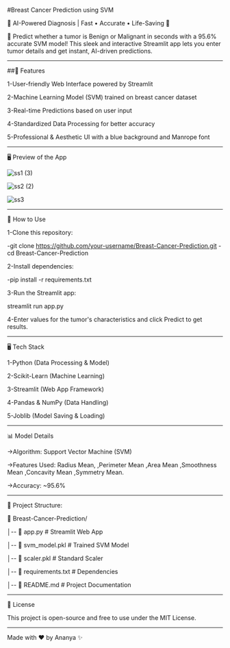 #Breast Cancer Prediction using SVM                                                                       


🚀 AI-Powered Diagnosis | Fast • Accurate • Life-Saving 💙

🔬 Predict whether a tumor is Benign or Malignant in seconds with a 95.6% accurate SVM model! This sleek and interactive Streamlit app lets you enter tumor details and get instant, AI-driven predictions.

---------------------------------------------------------------------------------------------------

##🚀 Features

1-User-friendly Web Interface powered by Streamlit

2-Machine Learning Model (SVM) trained on breast cancer dataset

3-Real-time Predictions based on user input

4-Standardized Data Processing for better accuracy

5-Professional & Aesthetic UI with a blue background and Manrope font

---------------------------------------------------------------------------------------------------

🖥️ Preview of the App

![ss1 (3)](https://github.com/user-attachments/assets/3897807e-a717-4931-aa27-e7f496f56a41)

![ss2 (2)](https://github.com/user-attachments/assets/fc27597a-c5c5-48b3-9b98-20ed24bfd7c7)

![ss3](https://github.com/user-attachments/assets/60617bae-d0a7-4e43-b572-24d1b3708676)


--------------------------------------------------------------------------------------------------------------------------------------------------------------------------------------------------------------------


📌 How to Use

1-Clone this repository:

-git clone https://github.com/your-username/Breast-Cancer-Prediction.git
-cd Breast-Cancer-Prediction

2-Install dependencies:

-pip install -r requirements.txt

3-Run the Streamlit app:

streamlit run app.py

4-Enter values for the tumor's characteristics and click Predict to get results.

-------------------------------------------------------------------------------------------------

🖥️ Tech Stack

1-Python (Data Processing & Model)

2-Scikit-Learn (Machine Learning)

3-Streamlit (Web App Framework)

4-Pandas & NumPy (Data Handling)

5-Joblib (Model Saving & Loading)


-----------------------------------------------------------------------------------------------------

📊 Model Details

->Algorithm: Support Vector Machine (SVM)

->Features Used:
Radius Mean,
,Perimeter Mean
,Area Mean
,Smoothness Mean
,Concavity Mean
,Symmetry Mean.

->Accuracy: ~95.6%

------------------------------------------------------------------------------------------------


📂 Project Structure:


📁 Breast-Cancer-Prediction/

│-- 📄 app.py              # Streamlit Web App

│-- 📄 svm_model.pkl       # Trained SVM Model

│-- 📄 scaler.pkl          # Standard Scaler

│-- 📄 requirements.txt    # Dependencies

│-- 📄 README.md           # Project Documentation

-------------------------------------------------------------------------------------------------

📜 License

This project is open-source and free to use under the MIT License.

------------------------------------------------------------------------------------------------


Made with ❤️ by Ananya ✨





